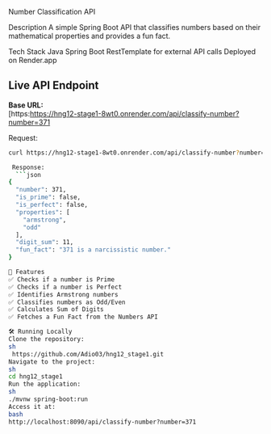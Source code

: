  Number Classification API

Description
A simple Spring Boot API that classifies numbers based on their mathematical properties and provides a fun fact.

Tech Stack
Java 
Spring Boot 
RestTemplate for external API calls
Deployed on Render.app 

## Live API Endpoint
 **Base URL:**  
[https:https://hng12-stage1-8wt0.onrender.com/api/classify-number?number=371

 Request:
```bash
curl https://hng12-stage1-8wt0.onrender.com/api/classify-number?number=371

 Response:
  ```json
{
  "number": 371,
  "is_prime": false,
  "is_perfect": false,
  "properties": [
    "armstrong",
    "odd"
  ],
  "digit_sum": 11,
  "fun_fact": "371 is a narcissistic number."
}

🚀 Features
✅ Checks if a number is Prime
✅ Checks if a number is Perfect
✅ Identifies Armstrong numbers
✅ Classifies numbers as Odd/Even
✅ Calculates Sum of Digits
✅ Fetches a Fun Fact from the Numbers API

🛠️ Running Locally
Clone the repository:
sh
 https://github.com/Adio03/hng12_stage1.git
Navigate to the project:
sh
cd hng12_stage1
Run the application:
sh
./mvnw spring-boot:run
Access it at:
bash
http://localhost:8090/api/classify-number?number=371
